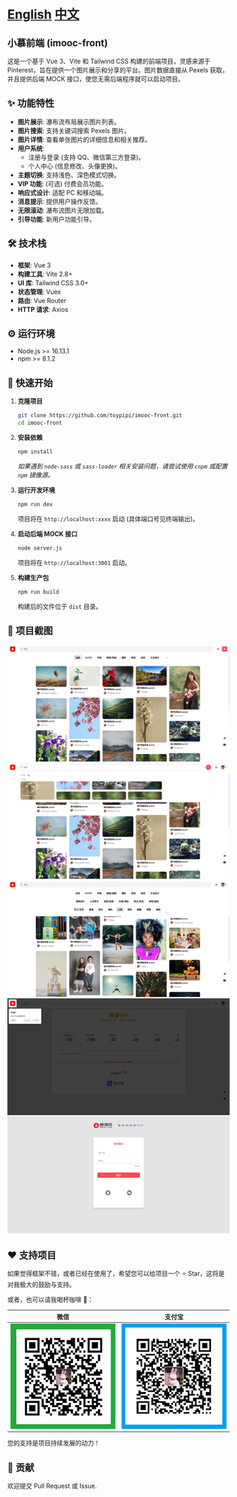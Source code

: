 # [English](README.en.md) [中文](README.md)

## 小慕前端 (imooc-front)

这是一个基于 Vue 3、Vite 和 Tailwind CSS 构建的前端项目，灵感来源于 Pinterest，旨在提供一个图片展示和分享的平台。图片数据直接从 Pexels 获取，并且提供后端 MOCK 接口，使您无需后端程序就可以启动项目。

## ✨ 功能特性

- **图片展示**: 瀑布流布局展示图片列表。
- **图片搜索**: 支持关键词搜索 Pexels 图片。
- **图片详情**: 查看单张图片的详细信息和相关推荐。
- **用户系统**:
  - 注册与登录 (支持 QQ、微信第三方登录)。
  - 个人中心 (信息修改、头像更换)。
- **主题切换**: 支持浅色、深色模式切换。
- **VIP 功能**: (可选) 付费会员功能。
- **响应式设计**: 适配 PC 和移动端。
- **消息提示**: 提供用户操作反馈。
- **无限滚动**: 瀑布流图片无限加载。
- **引导功能**: 新用户功能引导。

## 🛠️ 技术栈

- **框架**: Vue 3
- **构建工具**: Vite 2.8+
- **UI 库**: Tailwind CSS 3.0+
- **状态管理**: Vuex
- **路由**: Vue Router
- **HTTP 请求**: Axios

## ⚙️ 运行环境

- Node.js >= 16.13.1
- npm >= 8.1.2

## 🚀 快速开始

1.  **克隆项目**

    ```bash
    git clone https://github.com/toypipi/imooc-front.git
    cd imooc-front
    ```

2.  **安装依赖**

    ```bash
    npm install
    ```

    _如果遇到 `node-sass` 或 `sass-loader` 相关安装问题，请尝试使用 `cnpm` 或配置 `npm` 镜像源。_

3.  **运行开发环境**

    ```bash
    npm run dev
    ```

    项目将在 `http://localhost:xxxx` 启动 (具体端口号见终端输出)。

4.  **启动后端 MOCK 接口**

    ```bash
    node server.js
    ```

    项目将在 `http://localhost:3001` 启动。

5.  **构建生产包**
    ```bash
    npm run build
    ```
    构建后的文件位于 `dist` 目录。

## 📸 项目截图

![首页](./docs/images/首页.png)
![搜索](./docs/images/搜索.png)
![分类](./docs/images/分类.png)
![引导页](./docs/images/引导页.png)
![登录页](./docs/images/登录页.png)

## ❤️ 支持项目

如果觉得框架不错，或者已经在使用了，希望您可以给项目一个 ⭐ Star，这将是对我极大的鼓励与支持。

或者，也可以请我喝杯咖啡 🤭：

|                 微信                 |               支付宝                |
| :----------------------------------: | :---------------------------------: |
| ![微信](./docs/images/wechatpay.JPG) | ![支付宝](./docs/images/alipay.JPG) |

您的支持是项目持续发展的动力！

## 🤝 贡献

欢迎提交 Pull Request 或 Issue.
